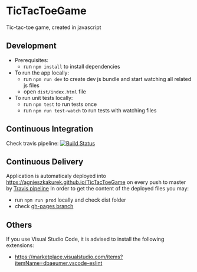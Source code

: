 # TicTacToeGame
Tic-tac-toe game, created in javascript

## Development
* Prerequisites:
  * run `npm install` to install dependencies
* To run the app locally:
  * run `npm run dev` to create dev js bundle and start watching all related js files
  * open `dist/index.html` file
* To run unit tests locally:
  * run `npm test` to run tests once
  * run `npm run test-watch` to run tests with watching files

## Continuous Integration
Check travis pipeline:
[![Build Status](https://travis-ci.org/AgnieszkaKurek/TicTacToeGame.svg?branch=master)](https://travis-ci.org/AgnieszkaKurek/TicTacToeGame)

## Continuous Delivery
Application is automaticaly deployed into https://agnieszkakurek.github.io/TicTacToeGame on every push to master by [Travis pipeline](https://travis-ci.org/AgnieszkaKurek/TicTacToeGame)
In order to get the content of the deployed files you may:
* run `npm run prod` locally and check dist folder
* check [gh-pages branch](https://github.com/AgnieszkaKurek/TicTacToeGame/tree/gh-pages)

## Others

If you use Visual Studio Code, it is advised to install the following extensions:
* https://marketplace.visualstudio.com/items?itemName=dbaeumer.vscode-eslint